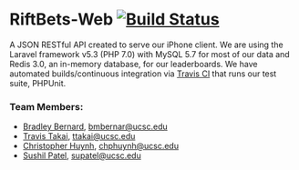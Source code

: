 # RiftBets-Web [![Build Status](https://travis-ci.com/bradbernard/RiftBets-Web.svg?token=vRwpWWwPmX6jqztpXACx&branch=master)](https://travis-ci.com/bradbernard/RiftBets-Web)
A JSON RESTful API created to serve our iPhone client. We are using the Laravel framework v5.3 (PHP 7.0) with MySQL 5.7 for most of our data and Redis 3.0, an in-memory database, for our leaderboards. We have automated builds/continuous integration via [Travis CI](https://travis-ci.com) that runs our test suite, PHPUnit.

### Team Members:
- [Bradley Bernard](https://github.com/bradbernard/), bmbernar@ucsc.edu
- [Travis Takai](https://github.com/travistakai/), ttakai@ucsc.edu
- [Christopher Huynh](https://github.com/chphuynh/), chphuynh@ucsc.edu
- [Sushil Patel](https://github.com/sp1395/), supatel@ucsc.edu

